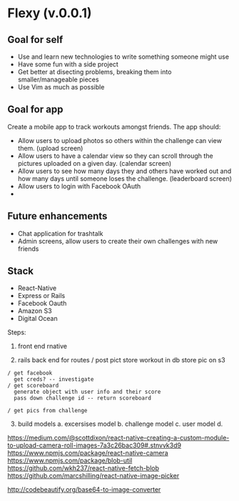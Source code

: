 # Flexy (v.0.0.1) 

Goal for self
---------
  - Use and learn new technologies to write something someone might use
  - Have some fun with a side project
  - Get better at disecting problems, breaking them into smaller/manageable pieces
  - Use Vim as much as possible

Goal for app
----------
Create a mobile app to track workouts amongst friends. The app should:

  - Allow users to upload photos so others within the challenge can view them. (upload screen)
  - Allow users to have a calendar view so they can scroll through the pictures uploaded on a given day. (calendar screen)
  - Allow users to see how many days they and others have worked out and how many days until someone loses the challenge. (leaderboard screen)
  - Allow users to login with Facebook OAuth
  - 

  Future enhancements
  ----
  - Chat application for trashtalk 
  - Admin screens, allow users to create their own challenges with new friends 
  
Stack
----------
  - React-Native
  - Express or Rails 
  - Facebook Oauth
  - Amazon S3
  - Digital Ocean
  

Steps:
  1. front end rnative
    
        
  2. rails back end for routes 
    / post pict
      store workout in db
      store pic on s3
      
    / get facebook
      get creds? -- investigate
    / get scoreboard
      generate object with user info and their score
      pass down challenge id -- return scoreboard
      
    / get pics from challenge
      
  3. build models
    a. excersises model
    b. challenge model
    c. user model
    d. 


https://medium.com/@scottdixon/react-native-creating-a-custom-module-to-upload-camera-roll-images-7a3c26bac309#.stnvvk3d9
https://www.npmjs.com/package/react-native-camera
https://www.npmjs.com/package/blob-util
https://github.com/wkh237/react-native-fetch-blob
https://github.com/marcshilling/react-native-image-picker

http://codebeautify.org/base64-to-image-converter